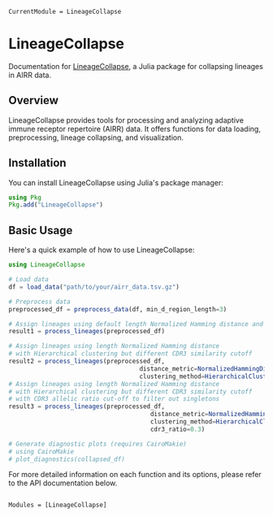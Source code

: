 ```@meta
CurrentModule = LineageCollapse
```

# LineageCollapse

Documentation for [LineageCollapse](https://github.com/mashu/LineageCollapse.jl), a Julia package for collapsing lineages in AIRR data.

## Overview

LineageCollapse provides tools for processing and analyzing adaptive immune receptor repertoire (AIRR) data. It offers functions for data loading, preprocessing, lineage collapsing, and visualization.

## Installation

You can install LineageCollapse using Julia's package manager:

```julia
using Pkg
Pkg.add("LineageCollapse")
```

## Basic Usage

Here's a quick example of how to use LineageCollapse:

```julia
using LineageCollapse

# Load data
df = load_data("path/to/your/airr_data.tsv.gz")

# Preprocess data
preprocessed_df = preprocess_data(df, min_d_region_length=3)

# Assign lineages using default length Normalized Hamming distance and Hierarchical clustering
result1 = process_lineages(preprocessed_df)

# Assign lineages using length Normalized Hamming distance
# with Hierarchical clustering but different CDR3 similarity cutoff
result2 = process_lineages(preprocessed_df, 
                                    distance_metric=NormalizedHammingDistance(), 
                                    clustering_method=HierarchicalClustering(0.1))
# Assign lineages using length Normalized Hamming distance
# with Hierarchical clustering but different CDR3 similarity cutoff
# with CDR3 allelic ratio cut-off to filter out singletons
result3 = process_lineages(preprocessed_df, 
                                       distance_metric=NormalizedHammingDistance(),
                                       clustering_method=HierarchicalClustering(0.1),
                                       cdr3_ratio=0.3)

# Generate diagnostic plots (requires CairoMakie)
# using CairoMakie
# plot_diagnostics(collapsed_df)
```

For more detailed information on each function and its options, please refer to the API documentation below.

```@index
```

```@autodocs
Modules = [LineageCollapse]
```

